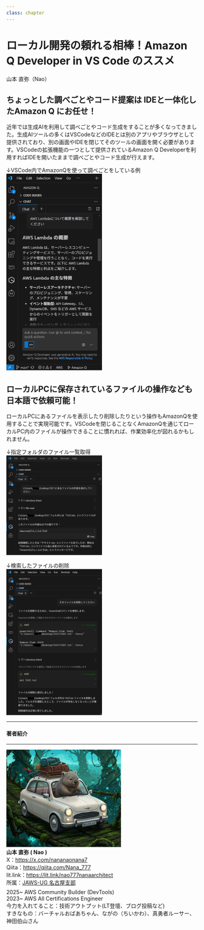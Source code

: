 ```yaml
---
class: chapter
---
```


# ローカル開発の頼れる相棒！Amazon Q Developer in VS Code のススメ

<div class="flush-right">
山本 直弥（Nao）
</div>


## ちょっとした調べごとやコード提案は IDEと一体化したAmazon Q にお任せ！
近年では生成AIを利用して調べごとやコード生成をすることが多くなってきました。生成AIツールの多くはVSCodeなどのIDEとは別のアプリやブラウザとして提供されており、別の画面やIDEを閉じてそのツールの画面を開く必要があります。VSCodeの拡張機能の一つとして提供されているAmazon Q Developerを利用すればIDEを開いたままで調べごとやコード生成が行えます。  

↓VSCode内でAmazonQを使って調べごとをしている例  
<img src="images/chap-naosan-devtools/amazonq_01_vscode.png" width="50%">  

## ローカルPCに保存されているファイルの操作なども日本語で依頼可能！
ローカルPCにあるファイルを表示したり削除したりという操作もAmazonQを使用することで実現可能です。VSCodeを閉じることなくAmazonQを通じてローカルPC内のファイルが操作できることに慣れれば、作業効率化が図れるかもしれません。  
   
↓指定フォルダのファイル一覧取得  
<img src="images/chap-naosan-devtools/amazonq_02_vscode.png" width="50%">


↓検索したファイルの削除  
<img src="images/chap-naosan-devtools/amazonq_03_vscode.png" width="50%">


<hr class="page-wrap" />

#### 著者紹介

---

<div class="author-profile">
    <img src="images/naosan.jpg" width="60%">
    <div>
        <div>
            <b>山本 直弥 ( Nao )</b></br> 
            X：<a href="https://x.com/nananaonana7">https://x.com/nananaonana7</a></br> 
            Qiita：<a href="https://qiita.com/Nana_777">https://qiita.com/Nana_777</a></br> 
            lit.link：<a href="https://qiita.com/Nana_777">https://lit.link/nao777nanaarchitect</a></br> 
            所属：<a href="https://jawsug-nagoya.connpass.com/">JAWS-UG 名古屋支部</a>
        </div>
    </div>
</div>
<p style="margin-top: 0.5em; margin-bottom: 2em;">
2025~ AWS Community Builder (DevTools) </br> 
2023~ AWS All Certifications Engineer </br> 
今力を入れてること：技術アウトプット(LT登壇、ブログ投稿など) </br> 
すきなもの：バーチャルおばあちゃん、ながの（ちいかわ）、真勇者ルーサー、神田伯山さん </br> 
</p>